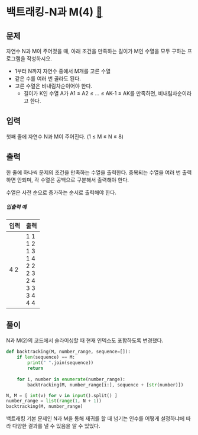 # 백트래킹-N과 M(4) [🔗](https://www.acmicpc.net/problem/15652)

## 문제

자연수 N과 M이 주어졌을 때, 아래 조건을 만족하는 길이가 M인 수열을 모두 구하는 프로그램을 작성하시오.

- 1부터 N까지 자연수 중에서 M개를 고른 수열
- 같은 수를 여러 번 골라도 된다.
- 고른 수열은 비내림차순이어야 한다.
  - 길이가 K인 수열 A가 A1 ≤ A2 ≤ ... ≤ AK-1 ≤ AK를 만족하면, 비내림차순이라고 한다.

## 입력

첫째 줄에 자연수 N과 M이 주어진다. (1 ≤ M ≤ N ≤ 8)

## 출력

한 줄에 하나씩 문제의 조건을 만족하는 수열을 출력한다. 중복되는 수열을 여러 번 출력하면 안되며, 각 수열은 공백으로 구분해서 출력해야 한다.

수열은 사전 순으로 증가하는 순서로 출력해야 한다.

##### 입출력 예

| 입력 | 출력                                                         |
| ---- | ------------------------------------------------------------ |
| 4 2  | 1 1<br>1 2<br/>1 3<br/>1 4<br/>2 2<br/>2 3<br/>2 4<br/>3 3<br/>3 4<br/>4 4 |

## 풀이

N과 M(2)의 코드에서 슬라이싱할 때 현재 인덱스도 포함하도록 변경했다.

```python
def backtracking(M, number_range, sequence=[]):
    if len(sequence) == M:
        print(" ".join(sequence))
        return
    
    for i, number in enumerate(number_range):
        backtracking(M, number_range[i:], sequence + [str(number)])

N, M = [ int(v) for v in input().split() ]
number_range = list(range(1, N + 1))
backtracking(M, number_range)
```

백트래킹 기본 문제인 N과 M을 통해 재귀를 할 때 넘기는 인수를 어떻게 설정하냐에 따라 다양한 결과를 낼 수 있음을 알 수 있었다.